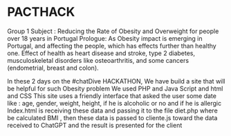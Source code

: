 # PACTHACK

Group 1 
Subject : Reducing the Rate of Obesity and Overweight for people over 18 years in Portugal 
Prologue:
 As Obesity impact is emerging in Portugal, and affecting the people, which has effects further than healthy one.
Effect of health as heart disease and stroke, type 2 diabetes, musculoskeletal disorders like osteoarthritis, and some cancers (endometrial, breast and colon).

In these 2 days on the #chatDive HACKATHON, We have build a site that will be helpful for such Obesity problem 
We used PHP and Java Script and html and CSS
This site uses a friendly interface that asked the user some date like : age, gender, weight, height, if he is alcoholic or no and if he is allergic
Index.html is receiving these data and passing it to the file diet.php where be calculated BMI , then these data is passed to cliente.js toward the data received to ChatGPT and the result is presented for the client
